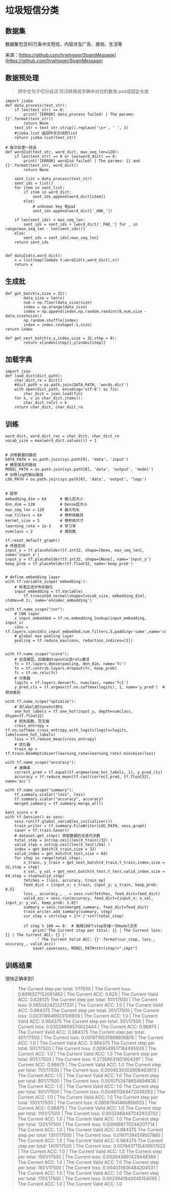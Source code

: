 # 垃圾短信分类

## 数据集

数据集包含80万条中文短信，内容涉及广告、推销、生活等

来源：[https://github.com/hrwhisper/SpamMessage](https://github.com/hrwhisper/SpamMessage)

## 数据预处理

> 把中文句子切分成词
将词转换成字典中对应的数值
pad成固定长度

    import jieba
    def data_process(text_str):
        if len(text_str) == 0:
            print('[ERROR] data_process failed! | The params: {}'.format(text_str))
            return None
        text_str = text_str.strip().replace('\s+', ' ', 3)
        #jieba.lcut 返回中文分词的list
        return jieba.lcut(text_str)
    
    # 每次处理一段话
    def word2id(text_str, word_dict, max_seq_len=128):
        if len(text_str) == 0 or len(word_dict) == 0:
            print('[ERROR] word2id failed! | The params: {} and {}'.format(text_str, word_dict))
            return None
    
        sent_list = data_process(text_str)
        sent_ids = list()
        for item in sent_list:
            if item in word_dict:
                sent_ids.append(word_dict[item])
            else:
                # unknown key 和pad
                sent_ids.append(word_dict['_UNK_'])
    
        if len(sent_ids) < max_seq_len:
            sent_ids = sent_ids + [word_dict['_PAD_'] for _ in range(max_seq_len - len(sent_ids))]
        else:
            sent_ids = sent_ids[:max_seq_len]
        return sent_ids
    
    
    def data2id(x,word_dict):
        x = list(map(lambda t:word2id(t,word_dict),x))
        return x

## 生成批

    def get_batch(x,size = 32):
    		data_size = len(x)
    		num = np.floor(data_size/size)
    		index = np.arange(data_size)
    		index = np.append(index,np.random.randint(0,num,size - data_size%size))
    		np.random.shuffle(index)
    		index = index.reshape(-1,size)
    return index
    
    def get_next_batch(x,y,index,size = 32,step = 0):
    		return x[index[step]],y[index[step]]

## 加载字典

    import json
    def load_dict(dict_path):
        char_dict_re = dict()
        #dict_path = os.path.join(DATA_PATH, 'words.dict')
        with open(dict_path, encoding='utf-8') as fin:
            char_dict = json.load(fin)
        for k, v in char_dict.items():
            char_dict_re[v] = k
        return char_dict, char_dict_re

## 训练

    word_dict, word_dict_res = char_dict, char_dict_re
    vocab_size = max(word_dict.values()) + 1
    
    
    # 训练数据的路径
    DATA_PATH = os.path.join(sys.path[0], 'data', 'input')
    # 模型保存的路径
    MODEL_PATH = os.path.join(sys.path[0], 'data', 'output', 'model')
    # 训练log的输出路径
    LOG_PATH = os.path.join(sys.path[0], 'data', 'output', 'logs')
    
    
    # 超参
    embedding_dim = 64      # 嵌入层大小
    dnn_dim = 128           # Dense层大小
    max_seq_len = 128       # 最大句长
    num_filters = 64        # 卷积核数目
    kernel_size = 5         # 卷积核尺寸
    learning_rate = 1e-3    # 学习率
    numclass = 2            # 类别数
    
    tf.reset_default_graph()
    # 传值空间
    input_x = tf.placeholder(tf.int32, shape=[None, max_seq_len], name='input_x')
    input_y = tf.placeholder(tf.int32, shape=[None], name='input_y')
    keep_prob = tf.placeholder(tf.float32, name='keep_prob')
    
    
    # define embedding layer
    with tf.variable_scope('embedding'):
        # 标准正态分布初始化
        input_embedding = tf.Variable(
            tf.truncated_normal(shape=[vocab_size, embedding_dim], stddev=0.1), name='encoder_embedding')
    
    with tf.name_scope("cnn"):
        # CNN layer
        x_input_embedded = tf.nn.embedding_lookup(input_embedding, input_x)
        conv = tf.layers.conv1d(x_input_embedded,num_filters,5,padding='same',name='conv')
        # global max pooling layer
        pooling = tf.reduce_max(conv, reduction_indices=[1])
    
    
    with tf.name_scope("score"):
        # 全连接层，后面接dropout以及relu激活
        fc = tf.layers.dense(pooling, dnn_dim, name='fc')
        fc = tf.contrib.layers.dropout(fc, keep_prob)
        fc = tf.nn.relu(fc)
        # 分类器
        logits = tf.layers.dense(fc, numclass, name='fc1')
        y_pred_cls = tf.argmax(tf.nn.softmax(logits), 1, name='y_pred')  # 预测类别
    
    with tf.name_scope("optimize"):
        # 将label进行onehot转化
        one_hot_labels = tf.one_hot(input_y, depth=numclass, dtype=tf.float32)
        # 损失函数，交叉熵
        cross_entropy = tf.nn.softmax_cross_entropy_with_logits(logits=logits, labels=one_hot_labels)
        loss = tf.reduce_mean(cross_entropy)
        # 优化器
        train_op = tf.train.AdamOptimizer(learning_rate=learning_rate).minimize(loss)
    
    with tf.name_scope("accuracy"):
        # 准确率
        correct_pred = tf.equal(tf.argmax(one_hot_labels, 1), y_pred_cls)
        accuracy = tf.reduce_mean(tf.cast(correct_pred, tf.float32), name='acc')
    
    with tf.name_scope("summary"):
        tf.summary.scalar("loss", loss)
        tf.summary.scalar("accuracy", accuracy)
        merged_summary = tf.summary.merge_all()
    
    best_score = 0
    with tf.Session() as sess:
        sess.run(tf.global_variables_initializer())
        train_writer = tf.summary.FileWriter(LOG_PATH, sess.graph)
        saver = tf.train.Saver()
        # dataset.get_step() 获取数据的总迭代次数
        total_step = int(np.ceil(len(X_train)/32) )
        valid_step = int(np.ceil(len(X_test)/64) )
        index = get_batch(X_train,size = 32)
        valid_index = get_batch(X_test,size = 64)
        for step in range(total_step):
            x_train, y_train = get_next_batch(X_train,Y_train,index,size = 32,step = step)
            x_val, y_val = get_next_batch(X_test,Y_test,valid_index,size = 64,step = step%valid_step)
            fetches = [loss, accuracy, train_op]
            feed_dict = {input_x: x_train, input_y: y_train, keep_prob: 0.5}
            loss_, accuracy_, _ = sess.run(fetches, feed_dict=feed_dict)
            valid_acc = sess.run(accuracy, feed_dict={input_x: x_val, input_y: y_val, keep_prob: 1.0})
            summary = sess.run(merged_summary, feed_dict=feed_dict)
            train_writer.add_summary(summary, step)
            cur_step = str(step + 1)+'/'+str(total_step)
    
            if step % 100 == 0:  # 每隔100个step存储一次model文件
                print('The Current step per total: {} | The Current loss: {} | The Current ACC: {} |'
                  ' The Current Valid ACC: {}'.format(cur_step, loss_, accuracy_, valid_acc))
                saver.save(sess, MODEL_PATH+str(step)+".ckpt")

## 训练结果

很快正确率到1

> The Current step per total: 1/17500 | The Current loss: 0.6916527152061462 | The Current ACC: 0.625 | The Current Valid ACC: 0.828125
The Current step per total: 101/17500 | The Current loss: 0.0650424212217331 | The Current ACC: 1.0 | The Current Valid ACC: 0.984375
The Current step per total: 201/17500 | The Current loss: 0.003119946923106909 | The Current ACC: 1.0 | The Current Valid ACC: 0.984375
The Current step per total: 301/17500 | The Current loss: 0.03028859570622444 | The Current ACC: 0.96875 | The Current Valid ACC: 0.984375
The Current step per total: 401/17500 | The Current loss: 0.0019716531969606876 | The Current ACC: 1.0 | The Current Valid ACC: 0.984375
The Current step per total: 501/17500 | The Current loss: 0.009549517184495926 | The Current ACC: 1.0 | The Current Valid ACC: 1.0
The Current step per total: 601/17500 | The Current loss: 0.27358531951904297 | The Current ACC: 0.96875 | The Current Valid ACC: 1.0
The Current step per total: 701/17500 | The Current loss: 0.0004539302608463913 | The Current ACC: 1.0 | The Current Valid ACC: 1.0
The Current step per total: 801/17500 | The Current loss: 0.0010753478854894638 | The Current ACC: 1.0 | The Current Valid ACC: 1.0
The Current step per total: 901/17500 | The Current loss: 0.004611284472048283 | The Current ACC: 1.0 | The Current Valid ACC: 1.0
The Current step per total: 1001/17500 | The Current loss: 0.09567641466856003 | The Current ACC: 0.96875 | The Current Valid ACC: 1.0
The Current step per total: 1101/17500 | The Current loss: 0.0032468487042933702 | The Current ACC: 1.0 | The Current Valid ACC: 1.0
The Current step per total: 1201/17500 | The Current loss: 0.009668770246207714 | The Current ACC: 1.0 | The Current Valid ACC: 0.984375
The Current step per total: 1301/17500 | The Current loss: 0.01671394519507885 | The Current ACC: 1.0 | The Current Valid ACC: 0.984375
The Current step per total: 1401/17500 | The Current loss: 0.0019437115406617522 | The Current ACC: 1.0 | The Current Valid ACC: 1.0
The Current step per total: 1501/17500 | The Current loss: 0.002643697429448366 | The Current ACC: 1.0 | The Current Valid ACC: 1.0
The Current step per total: 1601/17500 | The Current loss: 0.004031606484204531 | The Current ACC: 1.0 | The Current Valid ACC: 1.0
The Current step per total: 1701/17500 | The Current loss: 0.0023941840045154095 | The Current ACC: 1.0 | The Current Valid ACC: 1.0